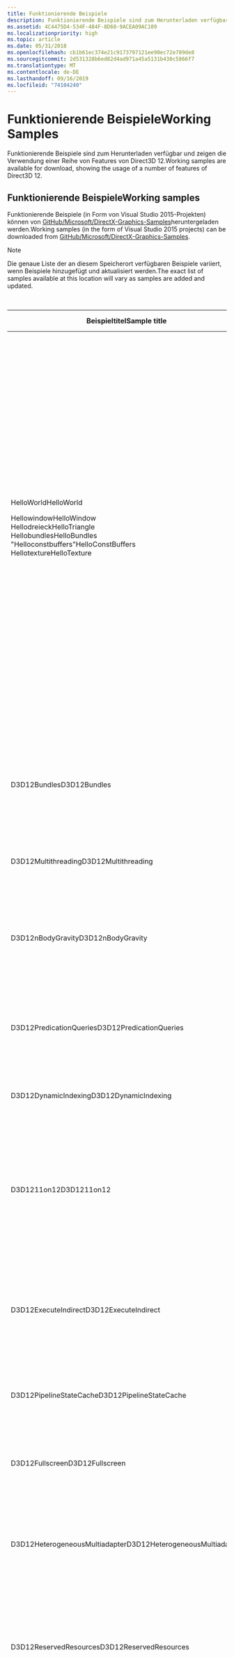 ```yaml
---
title: Funktionierende Beispiele
description: Funktionierende Beispiele sind zum Herunterladen verfügbar und zeigen die Verwendung einer Reihe von Features von Direct3D 12.
ms.assetid: 4C4475D4-534F-484F-8D60-9ACEA09AC109
ms.localizationpriority: high
ms.topic: article
ms.date: 05/31/2018
ms.openlocfilehash: cb1b61ec374e21c9173797121ee90ec72e789de8
ms.sourcegitcommit: 2d531328b6ed82d4ad971a45a5131b430c5866f7
ms.translationtype: MT
ms.contentlocale: de-DE
ms.lasthandoff: 09/16/2019
ms.locfileid: "74104240"
---
```

# <a name="working-samples"></a><span data-ttu-id="ba618-103">Funktionierende Beispiele</span><span class="sxs-lookup"><span data-stu-id="ba618-103">Working Samples</span></span>

<span data-ttu-id="ba618-104">Funktionierende Beispiele sind zum Herunterladen verfügbar und zeigen die Verwendung einer Reihe von Features von Direct3D 12.</span><span class="sxs-lookup"><span data-stu-id="ba618-104">Working samples are available for download, showing the usage of a number of features of Direct3D 12.</span></span>

## <a name="working-samples"></a><span data-ttu-id="ba618-105">Funktionierende Beispiele</span><span class="sxs-lookup"><span data-stu-id="ba618-105">Working samples</span></span>

<span data-ttu-id="ba618-106">Funktionierende Beispiele (in Form von Visual Studio 2015-Projekten) können von [GitHub/Microsoft/DirectX-Graphics-Samples](https://github.com/Microsoft/DirectX-Graphics-Samples)heruntergeladen werden.</span><span class="sxs-lookup"><span data-stu-id="ba618-106">Working samples (in the form of Visual Studio 2015 projects) can be downloaded from [GitHub/Microsoft/DirectX-Graphics-Samples](https://github.com/Microsoft/DirectX-Graphics-Samples).</span></span>

> [!Note]  
> <span data-ttu-id="ba618-107">Die genaue Liste der an diesem Speicherort verfügbaren Beispiele variiert, wenn Beispiele hinzugefügt und aktualisiert werden.</span><span class="sxs-lookup"><span data-stu-id="ba618-107">The exact list of samples available at this location will vary as samples are added and updated.</span></span>

 



<table>
<thead>
<tr class="header">
<th><span data-ttu-id="ba618-108">Beispieltitel</span><span class="sxs-lookup"><span data-stu-id="ba618-108">Sample title</span></span></th>
<th><span data-ttu-id="ba618-109">BESCHREIBUNG</span><span class="sxs-lookup"><span data-stu-id="ba618-109">Description</span></span></th>
<th><span data-ttu-id="ba618-110">Desktop</span><span class="sxs-lookup"><span data-stu-id="ba618-110">Desktop</span></span></th>
<th><span data-ttu-id="ba618-111">UWP</span><span class="sxs-lookup"><span data-stu-id="ba618-111">UWP</span></span></th>
<th><span data-ttu-id="ba618-112">Exemplarische Vorgehensweise</span><span class="sxs-lookup"><span data-stu-id="ba618-112">Walk-through</span></span></th>
</tr>
</thead>
<tbody>
<tr class="odd">
<td><span data-ttu-id="ba618-113">HelloWorld</span><span class="sxs-lookup"><span data-stu-id="ba618-113">HelloWorld</span></span><dl> <span data-ttu-id="ba618-114">Hellowindow</span><span class="sxs-lookup"><span data-stu-id="ba618-114">HelloWindow</span></span><br />
<span data-ttu-id="ba618-115">Hellodreieck</span><span class="sxs-lookup"><span data-stu-id="ba618-115">HelloTriangle</span></span><br />
<span data-ttu-id="ba618-116">Hellobundles</span><span class="sxs-lookup"><span data-stu-id="ba618-116">HelloBundles</span></span><br />
<span data-ttu-id="ba618-117">"Helloconstbuffers"</span><span class="sxs-lookup"><span data-stu-id="ba618-117">HelloConstBuffers</span></span><br />
<span data-ttu-id="ba618-118">Hellotexture</span><span class="sxs-lookup"><span data-stu-id="ba618-118">HelloTexture</span></span><br />
</dl></td>
<td><span data-ttu-id="ba618-119">Die "HelloWorld"-Beispiel Gruppe enthält die folgenden einfachen Projekte, die Ihnen beim Einstieg in Direct3D 12 helfen.</span><span class="sxs-lookup"><span data-stu-id="ba618-119">The HelloWorld sample set contains the following simple projects to help you get started with Direct3D 12.</span></span><dl> <span data-ttu-id="ba618-120">Erstellt ein Fenster zur Vorbereitung des Renderings von Direct3D 12-Inhalt.</span><span class="sxs-lookup"><span data-stu-id="ba618-120">Creates a window in preparation of rendering Direct3D 12 content.</span></span><br />
<span data-ttu-id="ba618-121">Rendert ein einfaches Dreieck mithilfe von Direct3D 12.</span><span class="sxs-lookup"><span data-stu-id="ba618-121">Renders a simple triangle using Direct3D 12.</span></span><br />
<span data-ttu-id="ba618-122">Veranschaulicht die Verwendung eines Pakets zum Rendern mit Direct3D 12.</span><span class="sxs-lookup"><span data-stu-id="ba618-122">Demonstrates the usage of a bundle for rendering using Direct3D 12.</span></span><br />
<span data-ttu-id="ba618-123">Veranschaulicht, wie Konstante Puffer verwendet werden, um Daten an die GPU zu übergeben, die in Direct3D 12 zum Rendern verwendet wird.</span><span class="sxs-lookup"><span data-stu-id="ba618-123">Demonstrates how to use constant buffers to pass data to the GPU used for rendering in Direct3D 12.</span></span><br />
<span data-ttu-id="ba618-124">Veranschaulicht, wie eine Textur mithilfe von Direct3D 12 auf ein Dreieck angewendet wird.</span><span class="sxs-lookup"><span data-stu-id="ba618-124">Demonstrates how to apply a texture to a triangle using Direct3D 12.</span></span><br />
</dl></td>
<td><span data-ttu-id="ba618-125">J</span><span class="sxs-lookup"><span data-stu-id="ba618-125">Y</span></span></td>
<td><span data-ttu-id="ba618-126">J</span><span class="sxs-lookup"><span data-stu-id="ba618-126">Y</span></span></td>
<td><span data-ttu-id="ba618-127"><a href="creating-a-basic-direct3d-12-component.md">Erstellen einer einfachen Direct3D 12-Komponente</a></span><span class="sxs-lookup"><span data-stu-id="ba618-127"><a href="creating-a-basic-direct3d-12-component.md">Creating a basic Direct3D 12 component</a></span></span></td>
</tr>
<tr class="even">
<td><span data-ttu-id="ba618-128">D3D12Bundles</span><span class="sxs-lookup"><span data-stu-id="ba618-128">D3D12Bundles</span></span></td>
<td><span data-ttu-id="ba618-129">Veranschaulicht die bewährten Methoden für Frame Pufferung und Synchronisierung sowie das Rendern eines einfachen Netzes mithilfe von bündeln.</span><span class="sxs-lookup"><span data-stu-id="ba618-129">Demonstrates frame buffering and synchronization best practices as well as rendering a simple mesh using bundles.</span></span></td>
<td><span data-ttu-id="ba618-130">J</span><span class="sxs-lookup"><span data-stu-id="ba618-130">Y</span></span></td>
<td><span data-ttu-id="ba618-131">J</span><span class="sxs-lookup"><span data-stu-id="ba618-131">Y</span></span></td>

</tr>
<tr class="odd">
<td><span data-ttu-id="ba618-132">D3D12Multithreading</span><span class="sxs-lookup"><span data-stu-id="ba618-132">D3D12Multithreading</span></span></td>
<td><span data-ttu-id="ba618-133">Ein Beispiel für das Erstellen einer Multithread fähigen Anwendung.</span><span class="sxs-lookup"><span data-stu-id="ba618-133">An example of how to build a multithreaded capable application.</span></span></td>
<td><span data-ttu-id="ba618-134">J</span><span class="sxs-lookup"><span data-stu-id="ba618-134">Y</span></span></td>
<td><span data-ttu-id="ba618-135">N</span><span class="sxs-lookup"><span data-stu-id="ba618-135">N</span></span></td>

</tr>
<tr class="even">
<td><span data-ttu-id="ba618-136">D3D12nBodyGravity</span><span class="sxs-lookup"><span data-stu-id="ba618-136">D3D12nBodyGravity</span></span></td>
<td><span data-ttu-id="ba618-137">Veranschaulicht, wie die multiengine verwendet werden kann, um asynchrone computeaufgaben parallel zu 3D-Aufgaben auf derselben GPU auszuführen.</span><span class="sxs-lookup"><span data-stu-id="ba618-137">Demonstrates how multi-engine can be used to do asynchronous compute work alongside 3D work on the same GPU.</span></span></td>
<td><span data-ttu-id="ba618-138">J</span><span class="sxs-lookup"><span data-stu-id="ba618-138">Y</span></span></td>
<td><span data-ttu-id="ba618-139">J</span><span class="sxs-lookup"><span data-stu-id="ba618-139">Y</span></span></td>
<td><span data-ttu-id="ba618-140"><a href="multi-engine-n-body-gravity-simulation.md">N-Text-Schwerkraft Simulation mit mehreren Modulen</a></span><span class="sxs-lookup"><span data-stu-id="ba618-140"><a href="multi-engine-n-body-gravity-simulation.md">Multi-engine n-body gravity simulation</a></span></span></td>
</tr>
<tr class="odd">
<td><span data-ttu-id="ba618-141">D3D12PredicationQueries</span><span class="sxs-lookup"><span data-stu-id="ba618-141">D3D12PredicationQueries</span></span></td>
<td><span data-ttu-id="ba618-142">Veranschaulicht die Verschleierung von Okklusion mithilfe von Abfrage Heaps und Prädikaten.</span><span class="sxs-lookup"><span data-stu-id="ba618-142">Demonstrates occlusion culling using query heaps and predication.</span></span></td>
<td><span data-ttu-id="ba618-143">J</span><span class="sxs-lookup"><span data-stu-id="ba618-143">Y</span></span></td>
<td><span data-ttu-id="ba618-144">J</span><span class="sxs-lookup"><span data-stu-id="ba618-144">Y</span></span></td>
<td><span data-ttu-id="ba618-145"><a href="predication-queries.md">Prädikationsabfragen</a></span><span class="sxs-lookup"><span data-stu-id="ba618-145"><a href="predication-queries.md">Predication queries</a></span></span></td>
</tr>
<tr class="even">
<td><span data-ttu-id="ba618-146">D3D12DynamicIndexing</span><span class="sxs-lookup"><span data-stu-id="ba618-146">D3D12DynamicIndexing</span></span></td>
<td><span data-ttu-id="ba618-147">Veranschaulicht die dynamischen Indizierungs Funktionen von DirectX 12 und HLSL.</span><span class="sxs-lookup"><span data-stu-id="ba618-147">Demonstrates the dynamic indexing capabilities of DirectX 12 and HLSL.</span></span></td>
<td><span data-ttu-id="ba618-148">J</span><span class="sxs-lookup"><span data-stu-id="ba618-148">Y</span></span></td>
<td><span data-ttu-id="ba618-149">J</span><span class="sxs-lookup"><span data-stu-id="ba618-149">Y</span></span></td>
<td><span data-ttu-id="ba618-150"><a href="dynamic-indexing-using-hlsl-5-1.md">Dynamische Indizierung mit HLSL 5.1</a></span><span class="sxs-lookup"><span data-stu-id="ba618-150"><a href="dynamic-indexing-using-hlsl-5-1.md">Dynamic Indexing using HLSL 5.1</a></span></span></td>
</tr>
<tr class="odd">
<td><span data-ttu-id="ba618-151">D3D1211on12</span><span class="sxs-lookup"><span data-stu-id="ba618-151">D3D1211on12</span></span></td>
<td><span data-ttu-id="ba618-152">Veranschaulicht die grundlegende Verwendung der 11on12-Ebene.</span><span class="sxs-lookup"><span data-stu-id="ba618-152">Demonstrates basic usage of the 11on12 layer.</span></span> <span data-ttu-id="ba618-153">In diesem Beispiel wird Text mithilfe von D2D mithilfe der Direct3D 11-API auf einem Direct3D 12 11on12-Gerät gerendert.</span><span class="sxs-lookup"><span data-stu-id="ba618-153">This sample renders text using D2D using the Direct3D 11 API on a Direct3D 12 11on12 device.</span></span></td>
<td><span data-ttu-id="ba618-154">J</span><span class="sxs-lookup"><span data-stu-id="ba618-154">Y</span></span></td>
<td><span data-ttu-id="ba618-155">J</span><span class="sxs-lookup"><span data-stu-id="ba618-155">Y</span></span></td>
<td><span data-ttu-id="ba618-156"><a href="d2d-using-d3d11on12.md">D2D mit D3D11on12</a></span><span class="sxs-lookup"><span data-stu-id="ba618-156"><a href="d2d-using-d3d11on12.md">D2D using D3D11on12</a></span></span></td>
</tr>
<tr class="even">
<td><span data-ttu-id="ba618-157">D3D12ExecuteIndirect</span><span class="sxs-lookup"><span data-stu-id="ba618-157">D3D12ExecuteIndirect</span></span></td>
<td><span data-ttu-id="ba618-158">Veranschaulicht das Berechnen von computemodulen in Verbindung mit der Funktion "indirekte ausführen", um nur Objekte zu renderten, die den culck-Test bestehen.</span><span class="sxs-lookup"><span data-stu-id="ba618-158">Demonstrates compute engine culling in conjunction with the execute indirect feature to only render objects that pass the culling test.</span></span></td>
<td><span data-ttu-id="ba618-159">J</span><span class="sxs-lookup"><span data-stu-id="ba618-159">Y</span></span></td>
<td><span data-ttu-id="ba618-160">J</span><span class="sxs-lookup"><span data-stu-id="ba618-160">Y</span></span></td>
<td><span data-ttu-id="ba618-161"><a href="indirect-drawing-and-gpu-culling-.md">Indirektes zeichnen und GPU-culult</a></span><span class="sxs-lookup"><span data-stu-id="ba618-161"><a href="indirect-drawing-and-gpu-culling-.md">Indirect drawing and GPU culling</a></span></span></td>
</tr>
<tr class="odd">
<td><span data-ttu-id="ba618-162">D3D12PipelineStateCache</span><span class="sxs-lookup"><span data-stu-id="ba618-162">D3D12PipelineStateCache</span></span></td>
<td><span data-ttu-id="ba618-163">Veranschaulicht das Zwischenspeichern von Pipeline Zustands Objekten (PSO).</span><span class="sxs-lookup"><span data-stu-id="ba618-163">Demonstrates Pipeline State Object (PSO) caching.</span></span></td>
<td><span data-ttu-id="ba618-164">J</span><span class="sxs-lookup"><span data-stu-id="ba618-164">Y</span></span></td>
<td><span data-ttu-id="ba618-165">J</span><span class="sxs-lookup"><span data-stu-id="ba618-165">Y</span></span></td>

</tr>
<tr class="even">
<td><span data-ttu-id="ba618-166">D3D12Fullscreen</span><span class="sxs-lookup"><span data-stu-id="ba618-166">D3D12Fullscreen</span></span></td>
<td><span data-ttu-id="ba618-167">Veranschaulicht die Behandlung von voll Bild Vorgängen und Fenstergröße in DirectX 12.</span><span class="sxs-lookup"><span data-stu-id="ba618-167">Demonstrates how to handle fullscreen to windowed transitions and window resizing in DirectX 12.</span></span></td>
<td><span data-ttu-id="ba618-168">J</span><span class="sxs-lookup"><span data-stu-id="ba618-168">Y</span></span></td>
<td><span data-ttu-id="ba618-169">J</span><span class="sxs-lookup"><span data-stu-id="ba618-169">Y</span></span></td>

</tr>
<tr class="odd">
<td><span data-ttu-id="ba618-170">D3D12HeterogeneousMultiadapter</span><span class="sxs-lookup"><span data-stu-id="ba618-170">D3D12HeterogeneousMultiadapter</span></span></td>
<td><span data-ttu-id="ba618-171">Veranschaulicht das Freigeben von Arbeits Auslastungen für mehrere heterogene GPUs mithilfe von freigegebenen Heaps.</span><span class="sxs-lookup"><span data-stu-id="ba618-171">Demonstrates how to share workloads amongst multiple heterogenous GPUs using shared heaps.</span></span></td>
<td><span data-ttu-id="ba618-172">J</span><span class="sxs-lookup"><span data-stu-id="ba618-172">Y</span></span></td>
<td><span data-ttu-id="ba618-173">J</span><span class="sxs-lookup"><span data-stu-id="ba618-173">Y</span></span></td>

</tr>
<tr class="even">
<td><span data-ttu-id="ba618-174">D3D12ReservedResources</span><span class="sxs-lookup"><span data-stu-id="ba618-174">D3D12ReservedResources</span></span></td>
<td><span data-ttu-id="ba618-175">Veranschaulicht die Verwendung reservierter (gekachelter) Ressourcen.</span><span class="sxs-lookup"><span data-stu-id="ba618-175">Demonstrates the use of reserved (tiled) resources.</span></span> <span data-ttu-id="ba618-176">In diesem Beispiel wird ein Quad mit einer reservierten Ressource mit einer vollständigen MIP-Kette texturiert.</span><span class="sxs-lookup"><span data-stu-id="ba618-176">In this sample a quad is textured with a reserved resource containing a full mip chain.</span></span></td>
<td><span data-ttu-id="ba618-177">J</span><span class="sxs-lookup"><span data-stu-id="ba618-177">Y</span></span></td>
<td><span data-ttu-id="ba618-178">J</span><span class="sxs-lookup"><span data-stu-id="ba618-178">Y</span></span></td>

</tr>
<tr class="odd">
<td><span data-ttu-id="ba618-179">D3D12Residency</span><span class="sxs-lookup"><span data-stu-id="ba618-179">D3D12Residency</span></span></td>
<td><span data-ttu-id="ba618-180">Dies ist als Lösung für die kostenlose Integration für die Verwaltung Ihrer Direct3D 12 Heaps und für das committet von Ressourcen mit Speicher Verwaltungsverfahren von Direct3D 11 gedacht.</span><span class="sxs-lookup"><span data-stu-id="ba618-180">This is intended as a low-integration-cost solution to managing your Direct3D 12 heaps and committed resources, using memory management techniques from Direct3D 11.</span></span></td>
<td><span data-ttu-id="ba618-181">J</span><span class="sxs-lookup"><span data-stu-id="ba618-181">Y</span></span></td>
<td><span data-ttu-id="ba618-182">J</span><span class="sxs-lookup"><span data-stu-id="ba618-182">Y</span></span></td>

</tr>
<tr class="even">
<td><span data-ttu-id="ba618-183">D3D12SmallResources</span><span class="sxs-lookup"><span data-stu-id="ba618-183">D3D12SmallResources</span></span></td>
<td><span data-ttu-id="ba618-184">Veranschaulicht die Verwendung von kleinen bereitstellten Ressourcen und zeigt die potenziellen Speicher Einsparungen, die durch die Verwendung von bereitstellten Ressourcen (mit einer Ausrichtung von 4K) über zugesicherte und reservierte Ressourcen (mit einer Ausrichtung von 64K) erzielt wurden.</span><span class="sxs-lookup"><span data-stu-id="ba618-184">Demonstrates the use of small placed resources, showing the potential memory savings gained using placed resources (with a 4K alignment) over committed and reserved resources (with a 64K alignment).</span></span></td>
<td><span data-ttu-id="ba618-185">J</span><span class="sxs-lookup"><span data-stu-id="ba618-185">Y</span></span></td>
<td><span data-ttu-id="ba618-186">J</span><span class="sxs-lookup"><span data-stu-id="ba618-186">Y</span></span></td>

</tr>
</tbody>
</table>



 

## <a name="related-topics"></a><span data-ttu-id="ba618-187">Verwandte Themen</span><span class="sxs-lookup"><span data-stu-id="ba618-187">Related topics</span></span>

<dl> <dt>

[<span data-ttu-id="ba618-188">Direct3D 12-Programmier Handbuch</span><span class="sxs-lookup"><span data-stu-id="ba618-188">Direct3D 12 Programming Guide</span></span>](directx-12-programming-guide.md)
</dt> <dt>

[<span data-ttu-id="ba618-189">D3D12-Code Exemplarische Vorgehensweisen</span><span class="sxs-lookup"><span data-stu-id="ba618-189">D3D12 Code Walk-Throughs</span></span>](d3d12-code-walk-throughs.md)
</dt> </dl>

 

 




